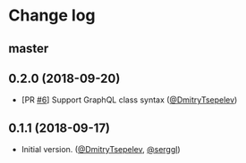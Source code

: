 # Change log

## master

## 0.2.0 (2018-09-20)

- [PR [#6](https://github.com/DmitryTsepelev/ar_lazy_preload/pull/6)] Support GraphQL class syntax ([@DmitryTsepelev][])

## 0.1.1 (2018-09-17)

- Initial version. ([@DmitryTsepelev][], [@serggl][])

[@DmitryTsepelev]: https://github.com/DmitryTsepelev
[@serggl]: https://github.com/serggl
